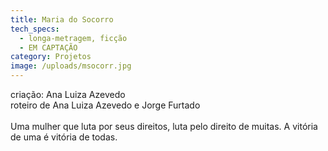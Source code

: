 ```yaml
---
title: Maria do Socorro
tech_specs:
  - longa-metragem, ficção
  - EM CAPTAÇÃO
category: Projetos
image: /uploads/msocorr.jpg
---
```

criação: Ana Luiza Azevedo\
roteiro de Ana Luiza Azevedo e Jorge Furtado\
\
Uma mulher que luta por seus direitos, luta pelo direito de muitas. 
A vitória de uma é vitória de todas.